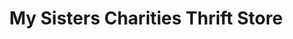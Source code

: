 ---
title: "My Sisters Charities Thrift Store"
url: /chandler/my-sisters-charities-thrift-store/
shop: Gebrauchtwaren
---